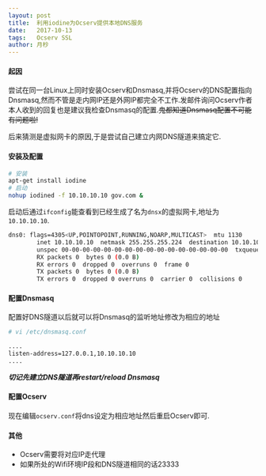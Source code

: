 ```yaml
---
layout: post
title:  利用iodine为Ocserv提供本地DNS服务
date:   2017-10-13
tags:   Ocserv SSL
author: 月杪
---
```



#### 起因
尝试在同一台Linux上同时安装Ocserv和Dnsmasq,并将Ocserv的DNS配置指向Dnsmasq,然而不管是走内网IP还是外网IP都完全不工作.发邮件询问Ocserv作者本人收到的回复也是建议我检查Dnsmasq的配置.~~鬼都知道Dnsmasq配置不可能有问题啦!~~

后来猜测是虚拟网卡的原因,于是尝试自己建立内网DNS隧道来搞定它.

#### 安装及配置
```bash
# 安装
apt-get install iodine
# 启动
nohup iodined -f 10.10.10.10 gov.com &
```
启动后通过`ifconfig`能查看到已经生成了名为`dnsx`的虚拟网卡,地址为`10.10.10.10`.
```bash
dns0: flags=4305<UP,POINTOPOINT,RUNNING,NOARP,MULTICAST>  mtu 1130
        inet 10.10.10.10  netmask 255.255.255.224  destination 10.10.10.10
        unspec 00-00-00-00-00-00-00-00-00-00-00-00-00-00-00-00  txqueuelen 500  (UNSPEC)
        RX packets 0  bytes 0 (0.0 B)
        RX errors 0  dropped 0  overruns 0  frame 0
        TX packets 0  bytes 0 (0.0 B)
        TX errors 0  dropped 0 overruns 0  carrier 0  collisions 0
```
#### 配置Dnsmasq
配置好DNS隧道以后就可以将Dnsmasq的监听地址修改为相应的地址
```bash
# vi /etc/dnsmasq.conf

....
listen-address=127.0.0.1,10.10.10.10
....
```
_**切记先建立DNS隧道再restart/reload Dnsmasq**_

#### 配置Ocserv
现在编辑`ocserv.conf`将dns设定为相应地址然后重启Ocserv即可.

#### 其他
* Ocserv需要将对应IP走代理
* 如果所处的Wifi环境IP段和DNS隧道相同的话23333
